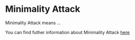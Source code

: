 # Minimality Attack

Minimality Attack means ...

You can find futher information about Minimality Attack [here](../T3./.md)

